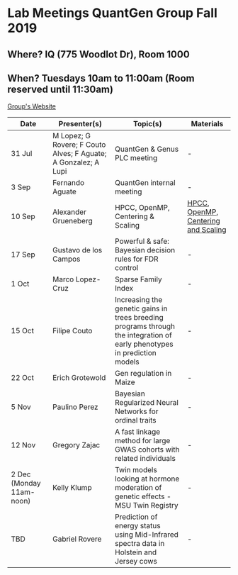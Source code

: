 # Lab Meetings QuantGen Group Fall 2019

## Where? IQ (775 Woodlot Dr), Room 1000

## When? Tuesdays 10am to 11:00am (Room reserved until 11:30am)

[Group's Website](http://quantgen.github.io/)

| Date           | Presenter(s)     |  Topic(s)        |  Materials    |
| -------------  | ---------------- | ---------------- | ------------- |
| 31 Jul | M Lopez; G Rovere; F Couto Alves; F Aguate; A Gonzalez; A Lupi | QuantGen & Genus PLC meeting | - |
| 3 Sep | Fernando Aguate | QuantGen internal meeting | - |
| 10 Sep | Alexander Grueneberg | HPCC, OpenMP, Centering & Scaling | [HPCC](https://slides.agrueneberg.info/2019-09-10/QuantGen_HPCC.html), [OpenMP](https://slides.agrueneberg.info/2019-09-10/OpenMP.html), [Centering and Scaling](https://slides.agrueneberg.info/2019-09-10/CenterScale.html) |
| 17 Sep | Gustavo de los Campos | Powerful & safe: Bayesian decision rules for FDR control | - |
| 1 Oct | Marco Lopez-Cruz | Sparse Family Index | - |
| 15 Oct | Filipe Couto | Increasing the genetic gains in trees breeding programs through the integration of early phenotypes in prediction models | - |
| 22 Oct | Erich Grotewold | Gen regulation in Maize | - |
| 5 Nov | Paulino Perez | Bayesian Regularized Neural Networks for ordinal traits | - |
| 12 Nov | Gregory Zajac | A fast linkage method for large GWAS cohorts with related individuals | - |
| 2 Dec (Monday 11am-noon) | Kelly Klump | Twin models looking at hormone moderation of genetic effects - MSU Twin Registry | - |
| TBD | Gabriel Rovere | Prediction of energy status using Mid-Infrared spectra data in Holstein and Jersey cows | - |
